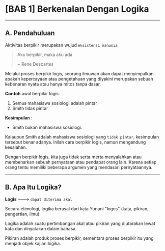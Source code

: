 # [BAB 1] Berkenalan Dengan Logika

---

## A. Pendahuluan

Aktivitas berpikir merupakan wujud `eksistensi manusia`
> Aku berpikir, maka aku ada. 
>           
> ~ Rene Descartes

Melalui proses berpikir logis, seorang ilmuwan akan dapat menyimpulkan apakah kepercayaan atau pengetahuan yang diyakini merupakan sebuah kebenaran nyata atau hanya mitos tanpa dasar.

**Contoh** awal berpikir logis:
1. Semua mahasiswa sosiologi adalah pintar
2. Smith tidak pintar

**Kesimpulan** :
- Smith bukan mahasiswa sosiologi.

Kalaupun Smith adalah mahasiswa sosiologi yang `tidak pintar`, kesimpulan tersebut benar adanya.
Inilah cara berpikir logis, namun mengandung kesalahan.

Dengan berpikir logis, kita juga tidak serta merta menyalahkan atau membenarkan sebuah pernyataan atau pendapat orang lain. Karena setiap orang tentu memiliki beberapa argumen yang mendasari pernyataannya.

---

## B. Apa Itu Logika?

**Logis** ---> `dapat diterima akal`

Secara etimologi, logika berasal dari kata Yunani "logos" (kata, pikiran, pengertian, ilmu)

Logika adalah suatu pertimbangan akal atau pikiran yang diutarakan lewat kata dan dinyatakan dalam bahasa.

Pikiran adalah produk proses berpikir, sementara proses berpikir itu yang menjadi objek kajian logika.
